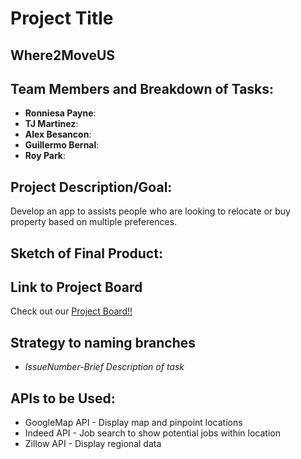 # Project Title

## Where2MoveUS

## Team Members and Breakdown of Tasks: 

* **Ronniesa Payne**:
* **TJ Martinez**:
* **Alex Besancon**:
* **Guillermo Bernal**:
* **Roy Park**:

## Project Description/Goal: 

Develop an app to assists people who are looking to relocate or buy property based on multiple preferences.

## Sketch of Final Product: 

## Link to Project Board

Check out our [Project Board!!](https://github.com/where2moveus/where2moveus/projects/1)

## Strategy to naming branches

* *_IssueNumber_-_Brief Description of task_*

## APIs to be Used: 
* GoogleMap API - Display map and pinpoint locations
* Indeed API - Job search to show potential jobs within location
* Zillow API - Display regional data

